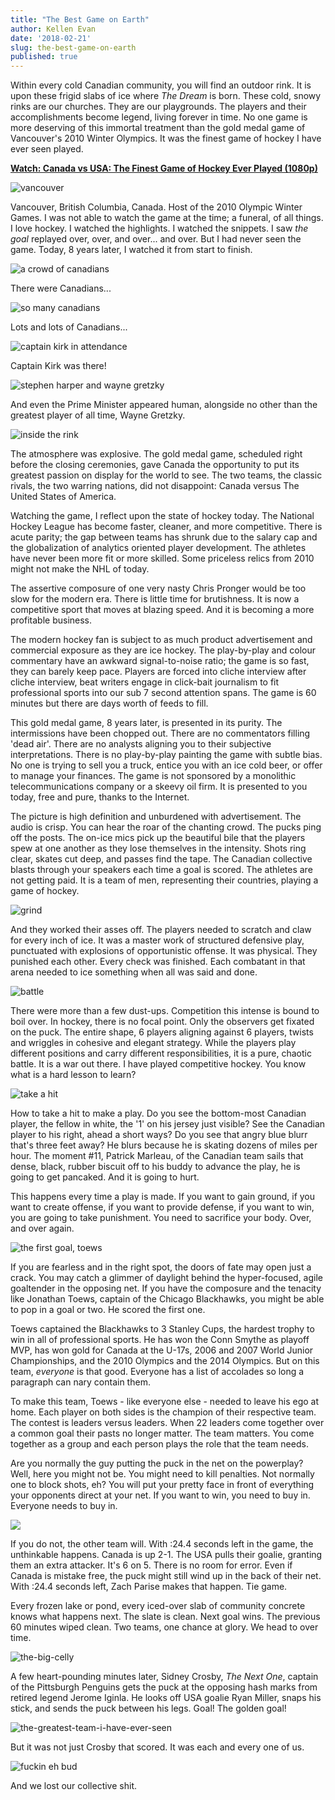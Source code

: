 ```yaml
---
title: "The Best Game on Earth"
author: Kellen Evan
date: '2018-02-21'
slug: the-best-game-on-earth
published: true
---
```


Within every cold Canadian community, you will find an outdoor rink. It is upon these frigid slabs of ice where _The Dream_ is born. These cold, snowy rinks are our churches. They are our playgrounds. The players and their accomplishments become legend, living forever in time. No one game is more deserving of this immortal treatment than the gold medal game of Vancouver's 2010 Winter Olympics. It was the finest game of hockey I have ever seen played.

**[Watch: Canada vs USA: The Finest Game of Hockey Ever Played (1080p)](https://www.youtube.com/watch?v=lmS-pztANow)**

![vancouver](/images/vancouver.png)

Vancouver, British Columbia, Canada. Host of the 2010 Olympic Winter Games. I was not able to watch the game at the time; a funeral, of all things. I love hockey. I watched the highlights. I watched the snippets. I saw _the goal_ replayed over, over, and over... and over. But I had never seen the game. Today, 8 years later, I watched it from start to finish.

![a crowd of canadians](/images/lots-of-canadians.png)

There were Canadians...

![so many canadians](/images/lots-and-lots-of-canadians.png)

Lots and lots of Canadians...

![captain kirk in attendance](/images/captain-kirk.png)

Captain Kirk was there!

![stephen harper and wayne gretzky](/images/great-one-and-puffy-one.png)

And even the Prime Minister appeared human, alongside no other than the greatest player of all time, Wayne Gretzky.

![inside the rink](/images/lots-of-canadians.png)

The atmosphere was explosive. The gold medal game, scheduled right before the closing ceremonies, gave Canada the opportunity to put its greatest passion on display for the world to see. The two teams, the classic rivals, the two warring nations, did not disappoint: Canada versus The United States of America.

Watching the game, I reflect upon the state of hockey today. The National Hockey League has become faster, cleaner, and more competitive. There is acute parity; the gap between teams has shrunk due to the salary cap and the globalization of analytics oriented player development. The athletes have never been more fit or more skilled. Some priceless relics from 2010 might not make the NHL of today.

The assertive composure of one very nasty Chris Pronger would be too slow for the modern era. There is little time for brutishness. It is now a competitive sport that moves at blazing speed. And it is becoming a more profitable business.

The modern hockey fan is subject to as much product advertisement and commercial exposure as they are ice hockey. The play-by-play and colour commentary have an awkward signal-to-noise ratio; the game is so fast, they can barely keep pace. Players are forced into cliche interview after cliche interview, beat writers engage in click-bait journalism to fit professional sports into our sub 7 second attention spans. The game is 60 minutes but there are days worth of feeds to fill.

This gold medal game, 8 years later, is presented in its purity. The intermissions have been chopped out. There are no commentators filling 'dead air'. There are no analysts aligning you to their subjective interpretations. There is no play-by-play painting the game with subtle bias. No one is trying to sell you a truck, entice you with an ice cold beer, or offer to manage your finances. The game is not sponsored by a monolithic telecommunications company or a skeevy oil firm. It is presented to you today, free and pure, thanks to the Internet.

The picture is high definition and unburdened with advertisement. The audio is crisp. You can hear the roar of the chanting crowd. The pucks ping off the posts. The on-ice mics pick up the beautiful bile that the players spew at one another as they lose themselves in the intensity. Shots ring clear, skates cut deep, and passes find the tape. The Canadian collective blasts through your speakers each time a goal is scored. The athletes are not getting paid. It is a team of men, representing their countries, playing a game of hockey.

![grind](/images/grind.png)

And they worked their asses off. The players needed to scratch and claw for every inch of ice. It was a master work of structured defensive play, punctuated with explosions of opportunistic offense. It was physical. They punished each other. Every check was finished. Each combatant in that arena needed to ice something when all was said and done.

![battle](/images/battle.png)

There were more than a few dust-ups. Competition this intense is bound to boil over. In hockey, there is no focal point. Only the observers get fixated on the puck. The entire shape, 6 players aligning against 6 players, twists and wriggles in cohesive and elegant strategy. While the players play different positions and carry different responsibilities, it is a pure, chaotic battle. It is a war out there. I have played competitive hockey. You know what is a hard lesson to learn?

![take a hit](/images/take-a-hit.png)

How to take a hit to make a play. Do you see the bottom-most Canadian player, the fellow in white, the '1' on his jersey just visible? See the Canadian player to his right, ahead a short ways? Do you see that angry blue blurr that's three feet away? He blurs because he is skating dozens of miles per hour. The moment #11, Patrick Marleau, of the Canadian team sails that dense, black, rubber biscuit off to his buddy to advance the play, he is going to get pancaked. And it is going to hurt.

This happens every time a play is made. If you want to gain ground, if you want to create offense, if you want to provide defense, if you want to win, you are going to take punishment. You need to sacrifice your body. Over, and over again.

![the first goal, toews](/images/toews.png)

If you are fearless and in the right spot, the doors of fate may open just a crack. You may catch a glimmer of daylight behind the hyper-focused, agile goaltender in the opposing net. If you have the composure and the tenacity like Jonathan Toews, captain of the Chicago Blackhawks, you might be able to pop in a goal or two. He scored the first one.

Toews captained the Blackhawks to 3 Stanley Cups, the hardest trophy to win in all of professional sports. He has won the Conn Smythe as playoff MVP, has won gold for Canada at the U-17s, 2006 and 2007 World Junior Championships, and the 2010 Olympics and the 2014 Olympics. But on this team, *everyone* is that good. Everyone has a list of accolades so long a paragraph can nary contain them.

To make this team, Toews - like everyone else - needed to leave his ego at home. Each player on both sides is the champion of their respective team. The contest is leaders versus leaders. When 22 leaders come together over a common goal their pasts no longer matter. The team matters. You come together as a group and each person plays the role that the team needs.

Are you normally the guy putting the puck in the net on the powerplay? Well, here you might not be. You might need to kill penalties. Not normally one to block shots, eh? You will put your pretty face in front of everything your opponents direct at your net. If you want to win, you need to buy in. Everyone needs to buy in.

![](/images/the-unthinkable.png)

If you do not, the other team will. With :24.4 seconds left in the game, the unthinkable happens. Canada is up 2-1. The USA pulls their goalie, granting them an extra attacker. It's 6 on 5. There is no room for error. Even if Canada is mistake free, the puck might still wind up in the back of their net. With :24.4 seconds left, Zach Parise makes that happen. Tie game.

Every frozen lake or pond, every iced-over slab of community concrete knows what happens next. The slate is clean. Next goal wins. The previous 60 minutes wiped clean. Two teams, one chance at glory. We head to over time.

![the-big-celly](/images/the-big-celly.png)

A few heart-pounding minutes later, Sidney Crosby, _The Next One_, captain of the Pittsburgh Penguins gets the puck at the opposing hash marks from retired legend Jerome Iginla. He looks off USA goalie Ryan Miller, snaps his stick, and sends the puck between his legs. Goal! The golden goal!

![the-greatest-team-i-have-ever-seen](/images/the-champs.png)

But it was not just Crosby that scored. It was each and every one of us.

![fuckin eh bud](/images/mounties.png)

And we lost our collective shit.
